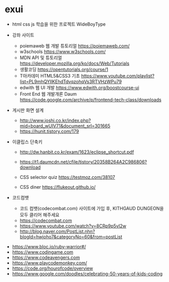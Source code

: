 # exui
* html css js 학습을 위한 프로젝트
WideBoyType
* 강좌 사이트
    - poiemaweb 웹 개발 튜토리얼 https://poiemaweb.com/
    - w3schools https://www.w3schools.com/
    - MDN API 및 튜토리얼 https://developer.mozilla.org/ko/docs/Web/Tutorials
    - 생활코딩 https://opentutorials.org/course/1
    - T아카데미 HTML5&CSS3 기초 https://www.youtube.com/playlist?list=PL9mhQYIlKEhdTdvqzohqVs3RTVHzWPu79
    - edwith 웹 UI 개발 https://www.edwith.org/boostcourse-ui
    - Front End 웹 개발개론 Daum https://code.google.com/archive/p/frontend-tech-class/downloads


* 게시판 화면 설계
    - http://www.joshi.co.kr/index.php?mid=board_wUIV71&document_srl=301665
    - https://hunit.tistory.com/179

* 이클립스 단축키 
    - http://dw.hanbit.co.kr/exam/1623/eclipse_shortcut.pdf
    - https://t1.daumcdn.net/cfile/tistory/20358B264A2C986806?download


    - CSS selector quiz https://testmoz.com/38107
    - CSS diner https://flukeout.github.io/


* 코드컴뱃
    - 코드 컴뱃(codecombat.com) 사이트에 가입 후, KITHGAUD DUNGEON을 모두 클리어 해주세요
    - https://codecombat.com
    - https://www.youtube.com/watch?v=8CRp9p5vI2w
    - http://blog.naver.com/PostList.nhn?blogId=hwjoho7&categoryNo=60&from=postList

- https://www.bloc.io/ruby-warrior#/
- https://www.codingame.com
- https://www.codeavengers.com
- https://www.playcodemonkey.com/
- https://code.org/hourofcode/overview
- https://www.google.com/doodles/celebrating-50-years-of-kids-coding    